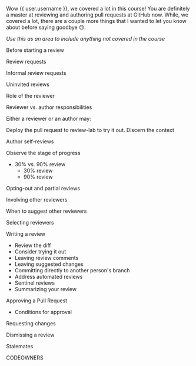Wow {{ user.username }}, we covered a lot in this course! You are definitely a master at reviewing and authoring pull requests at GitHub now. While, we covered a lot, there are a couple more things that I wanted to let you know about before saying goodbye :cry:.

_Use this as an area to include anything not covered in the course_

Before starting a review

Review requests


Informal review requests

Uninvited reviews


Role of the reviewer


Reviewer vs. author responsibilities

Either a reviewer or an author may:

Deploy the pull request to review-lab to try it out.
Discern the context

Author self-reviews


Observe the stage of progress

- 30% vs. 90% review
  - 30% review
  - 90% review


Opting-out and partial reviews


Involving other reviewers

When to suggest other reviewers

Selecting reviewers


Writing a review
- Review the diff
- Consider trying it out
- Leaving review comments
- Leaving suggested changes
- Committing directly to another person's branch
- Address automated reviews
- Sentinel reviews
- Summarizing your review

Approving a Pull Request
- Conditions for approval

Requesting changes

Dismissing a review

Stalemates

CODEOWNERS
